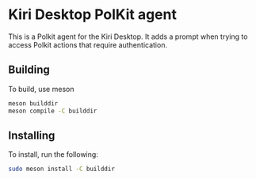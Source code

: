 # Kiri Desktop PolKit agent

This is a Polkit agent for the Kiri Desktop. It adds a prompt when trying to access Polkit actions that require authentication.

## Building

To build, use meson
```bash
meson builddir
meson compile -C builddir
```

## Installing

To install, run the following:
```bash
sudo meson install -C builddir
```
